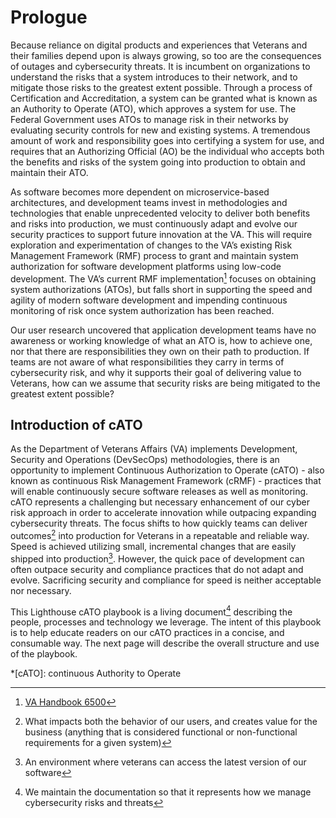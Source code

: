 # Prologue

Because reliance on digital products and experiences that Veterans and their families depend upon is always growing, so too are the consequences of outages and cybersecurity threats. It is incumbent on organizations to understand the risks that a system introduces to their network, and to mitigate those risks to the greatest extent possible. Through a process of Certification and Accreditation, a system can be granted what is known as an Authority to Operate (ATO), which approves a system for use. The Federal Government uses ATOs to manage risk in their networks by evaluating security controls for new and existing systems. A tremendous amount of work and responsibility goes into certifying a system for use, and requires that an Authorizing Official (AO) be the individual who accepts both the benefits and risks of the system going into production to obtain and maintain their ATO. 

As software becomes more dependent on microservice-based architectures, and development teams invest in methodologies and technologies that enable unprecedented velocity to deliver both benefits and risks into production, we must continuously adapt and evolve our security practices to support future innovation at the VA. This will require exploration and experimentation of changes to the VA’s existing Risk Management Framework (RMF) process to grant and maintain system authorization for software development platforms using low-code development. The VA’s current RMF implementation[^1] focuses on obtaining system authorizations (ATOs), but falls short in supporting the speed and agility of modern software development and impending continuous monitoring of risk once system authorization has been reached. 

Our user research uncovered that application development teams have no awareness or working knowledge of what an ATO is, how to achieve one, nor that there are responsibilities they own on their path to production. If teams are not aware of what responsibilities they carry in terms of cybersecurity risk, and why it supports their goal of delivering value to Veterans, how can we assume that security risks are being mitigated to the greatest extent possible?

## Introduction of cATO

As the Department of Veterans Affairs (VA) implements Development, Security and Operations (DevSecOps) methodologies, there is an opportunity to implement Continuous Authorization to Operate (cATO) - also known as continuous Risk Management Framework (cRMF) - practices that will enable continuously secure software releases as well as monitoring. cATO represents a challenging but necessary enhancement of our cyber risk approach in order to accelerate innovation while outpacing expanding cybersecurity threats. The focus shifts to how quickly teams can deliver outcomes[^2] into production for Veterans in a repeatable and reliable way. Speed is achieved utilizing small, incremental changes that are easily shipped into production[^3]. However, the quick pace of development can often outpace security and compliance practices that do not adapt and evolve. Sacrificing security and compliance for speed is neither acceptable nor necessary. 

This Lighthouse cATO playbook is a living document[^4] describing the people, processes and technology we leverage. The intent of this playbook is to help educate readers on our cATO practices in a concise, and consumable way. The next page will describe the overall structure and use of the playbook.

*[cATO]: continuous Authority to Operate
[^1]: [VA Handbook 6500](https://dvagov.sharepoint.com/sites/OITOIS/KnowledgeService/KSPublications/VA_Handbook_6500.pdf#search=6500)
[^2]: What impacts both the behavior of our users, and creates value for the business (anything that is considered functional or non-functional requirements for a given system)
[^3]: An environment where veterans can access the latest version of our software
[^4]: We maintain the documentation so that it represents how we manage cybersecurity risks and threats
